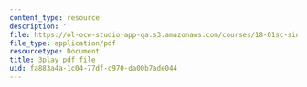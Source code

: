 ```yaml
---
content_type: resource
description: ''
file: https://ol-ocw-studio-app-qa.s3.amazonaws.com/courses/18-01sc-single-variable-calculus-fall-2010/fa883a4a1c0477dfc970da00b7ade044_PNTnmH6jsRI.pdf
file_type: application/pdf
resourcetype: Document
title: 3play pdf file
uid: fa883a4a-1c04-77df-c970-da00b7ade044
---
```


